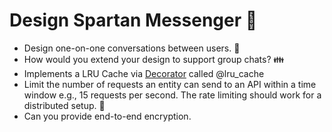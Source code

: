 # Design Spartan Messenger :speech_balloon:

- Design one-on-one conversations between users. :couple:
- How would you extend your design to support group chats? :family:
- Implements a LRU Cache via [Decorator](https://www.python-course.eu/python3_decorators.php) called @lru_cache
- Limit the number of requests an entity can send to an API within a time window e.g., 15 requests per second. The rate limiting should work for a distributed setup. :vertical_traffic_light:
- Can you provide end-to-end encryption.



